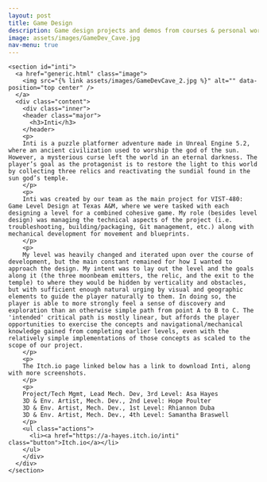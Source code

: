 ```yaml
---
layout: post
title: Game Design
description: Game design projects and demos from courses & personal work
image: assets/images/GameDev_Cave.jpg
nav-menu: true
---
```


<style>
	img {
    max-width: 100%;
    object-fit: contain;
	}
</style>

<div id="main">

  <section id="items" class="spotlights">
  
    <section id="inti">
      <a href="generic.html" class="image">
        <img src="{% link assets/images/GameDevCave_2.jpg %}" alt="" data-position="top center" />
      </a>
      <div class="content">
        <div class="inner">
        <header class="major">
          <h3>Inti</h3>
        </header>
        <p>
        Inti is a puzzle platformer adventure made in Unreal Engine 5.2, where an ancient civilization used to worship the god of the sun. However, a mysterious curse left the world in an eternal darkness. The player’s goal as the protagonist is to restore the light to this world by collecting three relics and reactivating the sundial found in the sun god’s temple.
		</p>
		<p>
		Inti was created by our team as the main project for VIST-480: Game Level Design at Texas A&M, where we were tasked with each designing a level for a combined cohesive game. My role (besides level design) was managing the technical aspects of the project (i.e. troubleshooting, building/packaging, Git management, etc.) along with mechanical development for movement and blueprints. 
		</p>
		<p>
		My level was heavily changed and iterated upon over the course of development, but the main constant remained for how I wanted to approach the design. My intent was to lay out the level and the goals along it (the three moonbeam emitters, the relic, and the exit to the temple) to where they would be hidden by verticality and obstacles, but with sufficient enough natural urging by visual and geographic elements to guide the player naturally to them. In doing so, the player is able to more strongly feel a sense of discovery and exploration than an otherwise simple path from point A to B to C. The 'intended' critical path is mostly linear, but affords the player opportunities to exercise the concepts and navigational/mechanical knowledge gained from completing earlier levels, even with the relatively simple implementations of those concepts as scaled to the scope of our project. 
		</p>
		<p>
		The Itch.io page linked below has a link to download Inti, along with more screenshots. 
		</p>
		<p>
		Project/Tech Mgmt, Lead Mech. Dev, 3rd Level: Asa Hayes
		3D & Env. Artist, Mech. Dev., 2nd Level: Hope Poulter
		3D & Env. Artist, Mech. Dev., 1st Level: Rhiannon Duba
		3D & Env. Artist, Mech. Dev., 4th Level: Samantha Braswell
        </p>
        <ul class="actions">
          <li><a href="https://a-hayes.itch.io/inti" class="button">Itch.io</a></li>
        </ul>
        </div>
      </div>
    </section>
  
  </section>

</div>